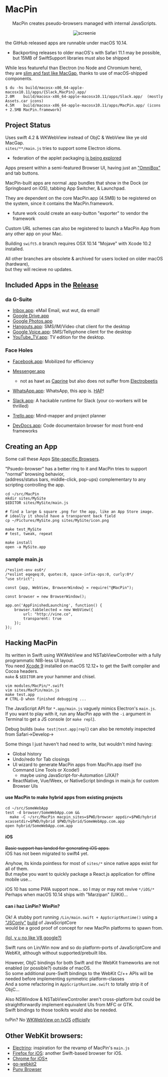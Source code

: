 # MacPin
<center>
MacPin creates pseudo-browsers managed with internal JavaScripts.  

![screenie](/dock_screenshot.png?raw=true "screen shot")  
</center>

the GitHub released apps are runnable under macOS 10.14.
* Backporting releases to older macOS's with Safari 11.1 may be possible, but 15MB of SwiftSupport libraries must also be shipped

While less featureful than Electron (no Node and Chromium here),   
they are [slim and fast like MacGap](https://discuss.atom.io/t/app-too-big/28845), thanks to use of macOS-shipped components.  

```
$ du -hs build/macosx-x86_64-apple-macosx10.11/apps/{Slack,MacPin}.app/
2.0M	build/macosx-x86_64-apple-macosx10.11/apps/Slack.app/  (mostly Assets.car icons)
4.5M	build/macosx-x86_64-apple-macosx10.11/apps/MacPin.app/ (icons + 2.5MB MacPin.framework)
```

## Project Status
Uses swift 4.2 & WKWebView instead of ObjC & WebView like ye old MacGap.  
`sites/**/main.js` tries to support some Electron idioms.  
* federation of the applet packaging [is being explored](https://github.com/kfix/MacPin/issues/31)

Apps present within a semi-featured Browser UI, having just an ["OmniBox"](https://www.chromium.org/user-experience/omnibox) and tab buttons.  

MacPin-built apps are normal .app bundles that show in the Dock (or Springboard on iOS), tabbing App Switcher, & Launchpad.  

They are dependent on the core MacPin.app (4.5MB) to be registered on the system, since it contains the MacPin.framework.  
* future work could create an easy-button "exporter" to vendor the framework

Custom URL schemes can also be registered to launch a MacPin App from any other app on your Mac.  

Building `swift5.0` branch requires OSX 10.14 "Mojave" with Xcode 10.2 installed.  

All other branches are obsolete & archived for users locked on older macOS (hardware),  
but they will recieve no updates.  

## Included Apps in the [Release](https://github.com/kfix/MacPin/releases)

### da G-Suite
* [Inbox.app](https://inbox.google.com): eMail Email, wut wut, da email!
* [Google Drive.app](https://drive.google.com)
* [Google Photos.app](https://photos.google.com)
* [Hangouts.app](https://plus.google.com/hangouts): SMS/IM/Video chat client for the desktop
* [Google Voice.app](https://voice.google.com): SMS/Tellyphone client for the desktop
* [YouTube_TV.app](http://youtube.com/tv): TV edition for the desktop.

### Face Holes
* [Facebook.app](https://m.facebook.com/home.php): Mobilized for efficiency
* [Messenger.app](https://www.messenger.com/hangouts)
  * not as hawt as [Caprine](https://github.com/sindresorhus/caprine) but also does not suffer from [Electrobeetis](https://www.youtube.com/watch?v=pod4jIKT_kA)
* [WhatsApp.app](https://web.whatsapp.com): WhatsApp, this app is. [HAP](https://www.youtube.com/watch?v=5tJt9hs7-vo)!

* [Slack.app](https://signin.slack.com): A hackable runtime for Slack (your co-workers will be thrilled)
* [Trello.app](http://trello.com): Mind-mapper and project planner
* [DevDocs.app](http://devdocs.io): Code documentaion browser for most front-end frameworks

## Creating an App
Some call these Apps [Site-specific Browsers](https://en.wikipedia.org/wiki/Site-specific_browser).  

"Psuedo-browser" has a better ring to it and MacPin tries to support "normal" browsing behavior,   
(address/status bars, middle-click, pop-ups) complementary to any scripting controlling the app.  

```
cd ~/src/MacPin
mkdir sites/MySite
$EDITOR sites/MySite/main.js

# find a large & square .png for the app, like an App Store image.
# ideally it should have a transparent back field
cp ~/Pictures/MySite.png sites/MySite/icon.png

make test_MySite
# test, tweak, repeat

make install
open -a MySite.app
```

### sample main.js
```
/*eslint-env es6*/
/*eslint eqeqeq:0, quotes:0, space-infix-ops:0, curly:0*/
"use strict";

const {app, WebView, BrowserWindow} = require("@MacPin");

const browser = new BrowserWindow();

app.on('AppFinishedLaunching', function() {
	browser.tabSelected = new WebView({
		url: "http://vine.co",
		transparent: true
	});
});
```

## Hacking MacPin
Its written in Swift using WKWebView and NSTabViewController with a fully programmatic NIB-less UI layout.  
You need [Xcode 9](https://developer.apple.com/xcode/) installed on macOS 12.12+ to get the Swift compiler and Cocoa headers.  
`make` & `$EDITOR` are your hammer and chisel.  

```
vim modules/MacPin/*.swift
vim sites/MacPin/main.js
make test.app
# CTRL-D when finished debugging ...
```
The JavaScript API for `*.app/main.js` vaguely mimics Electron's `main.js`.  
If you want to play with it, run any MacPin app with the `-i` argument in Terminal to get a JS console (or `make repl`).  

Debug builds (`make test|test.app|repl`) can also be remotely inspected from Safari->Develop-><ComputerName>

Some things I just haven't had need to write, but wouldn't mind having:

* Global history
* Undo/redo for Tab closings
* UI wizard to generate MacPin apps from MacPin.app itself (no Command Line Tools or Xcode!)
  * maybe using JavaScript-for-Automation (JXA)?
* ReactNative, Vue/Weex, or NativeScript bindings in main.js for custom Browser UIs

#### use MacPin to make hybrid apps from existing projects
```
cd ~/src/SomeWebApp
test -d browser/SomeWebApp.com &&
  make -C ~/src/MacPin macpin_sites=$PWD/browser appdir=$PWD/hybrid xcassetdir=$PWD/hybrid $PWD/hybrid/SomeWebApp.com.app
open hybrid/SomeWebApp.com.app
```

#### iOS
~~Basic support has landed for generating iOS apps.~~  
iOS has not been migrated to swift4 yet.

Anyhow, its kinda pointless for most of `sites/*` since native apps exist for all of them.  
But maybe you want to quickly package a React.js application for offline mobile use...  

iOS 10 has some PWA support now... so I may or may not revive `*/iOS/*`  
Perhaps when macOS 10.14 ships with "Marzipan" (UIKit)...

#### can i haz LinPin? WinPin?
Ok! A stubby port running `/Lin/main.swift + AppScriptRuntime()` using a ["JSConly"](https://bugs.webkit.org/show_bug.cgi?id=154512) [build](http://constellation.github.io/blog/2016/05/02/how-to-build-javascriptcore-on-your-machine/) of JavaScriptCore  
would be a good proof of concept for new MacPin platforms to spawn from.  

[(lol, y u no like V8 google?)](https://lists.webkit.org/pipermail/webkit-dev/2018-June/030045.html)

Swift runs on Lin/Win now and so do platform-ports of JavaScriptCore and WebKit, although without supported/prebuilt libs.  

However, ObjC bindings for both Swift and the WebKit frameworks are not enabled (or possible?) outside of macOS.  
So some additional pure-Swift bindings to the WebKit C/++ APIs will be needed before implementing symmetric platform-classes  
And a some refactoring in `AppScriptRuntime.swift` to totally strip it of ObjC...  

Also NSWindow & NSTabViewController aren't cross-platform but could be straightforwardly implement equivalent UIs from MFC or GTK.  
Swift bindings to those toolkits would also be needed.  

tvPin? No [WKWebView on tvOS](https://github.com/lionheart/openradar-mirror/issues/6085) *[officially](https://github.com/jvanakker/tvOSBrowser/master/_Project)*   

## Other WebKit browsers:

* [Electrino](https://github.com/pojala/Electrino): inspiration for the revamp of MacPin's `main.js`
* [Firefox for iOS](https://github.com/mozilla/firefox-ios/): another Swift-based browser for iOS.
* [Chrome for iOS](https://chromium.googlesource.com/chromium/src/+/master/docs/ios/build_instructions.md)[*](https://chromium.googlesource.com/chromium/src.git/+/master/ios/chrome/app/main_application_delegate.mm)
* [go-webkit2](https://github.com/sourcegraph/go-webkit2)
* [Puny Browser](https://github.com/ahungry/puny-browser)
